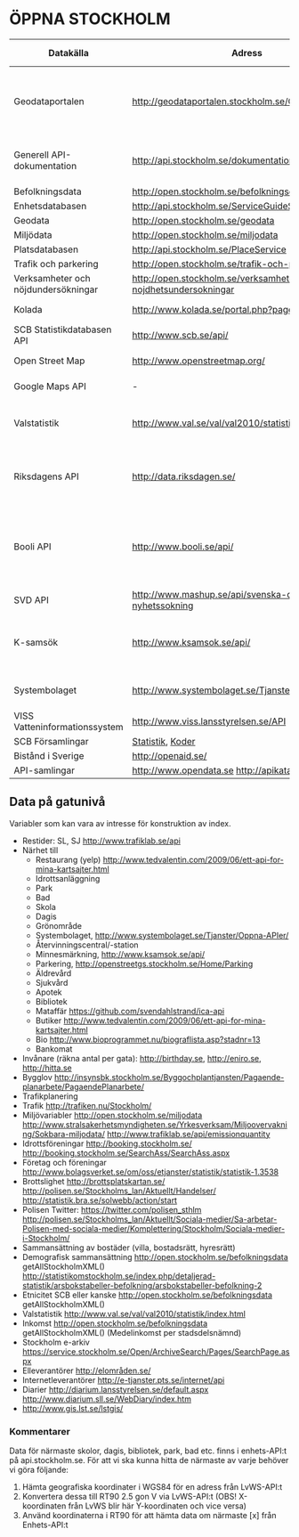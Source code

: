 ÖPPNA STOCKHOLM
===============

 Datakälla | Adress | R-Paket / exempel | Kommentar 
--------|------|-----|-------|
Geodataportalen | http://geodataportalen.stockholm.se/Geodataportalen/ | - | Metadata för ett stort antal API:er och andra källor från Open Stockholm
Generell API-dokumentation | http://api.stockholm.se/dokumentation/ | - | Länkar och dokumentation för flera API-tjänster
Befolkningsdata | http://open.stockholm.se/befolkningsdata | - | -
Enhetsdatabasen | http://api.stockholm.se/ServiceGuideService | - | -
Geodata | http://open.stockholm.se/geodata | LvWS | -
Miljödata | http://open.stockholm.se/miljodata | - | - 
Platsdatabasen | http://api.stockholm.se/PlaceService | - | -
Trafik och parkering | http://open.stockholm.se/trafik-och-parkering | - | -
Verksamheter och nöjdundersökningar | http://open.stockholm.se/verksamheter-och-nojdhetsundersokningar | - | -
Kolada | http://www.kolada.se/portal.php?page=index/api | - | Kommun, landsting
SCB Statistikdatabasen API | http://www.scb.se/api/ | [rSCB](https://github.com/LCHansson/rSCB) | -
Open Street Map | http://www.openstreetmap.org/ | [OpenStreetMap](http://cran.r-project.org/web/packages/OpenStreetMap/index.html), [ggmap](http://cran.r-project.org/web/packages/ggmap/index.html) | -
Google Maps API | - | [RgoogleMaps](http://cran.r-project.org/web/packages/RgoogleMaps/index.html), [ggmap](http://cran.r-project.org/web/packages/ggmap/index.html) | -
Valstatistik | http://www.val.se/val/val2010/statistik/ | - | Ledamöter, valresultat, kommun, landsting etc. 
Riksdagens API | http://data.riksdagen.se/ | [Lite kod](https://github.com/SwedishPensionsAgency/r-for-nyborjare/blob/master/code/swedish-parliament.R) | Dokument, ledamöter, voteringar, anföranden, etc.
Booli API | http://www.booli.se/api/ | [Request (sålda)](http://www.booli.se/api/explorer#/sold?q=göteborg) | Orimliga villkor - blir svårt att använda. Innehåller bostäder: gata, bild, slutpris, etc.
SVD API | http://www.mashup.se/api/svenska-dagbladet-api-nyhetssokning | - | Sök artiklar, json
K-samsök | http://www.ksamsok.se/api/ | - | Fornminnen, historisk/k-märkt bebyggelse, etc.
Systembolaget | http://www.systembolaget.se/Tjanster/Oppna-APIer/ | - | Butiker: adress, coordinat
VISS Vatteninformationssystem | http://www.viss.lansstyrelsen.se/API | - | -
SCB Församlingar | [Statistik](http://www.scb.se/sv_/Hitta-statistik/Statistik-efter-amne/Befolkning/Befolkningens-sammansattning/Befolkningsstatistik/25788/25795/), [Koder](http://www.scb.se/sv_/Hitta-statistik/Regional-statistik-och-kartor/Regionala-indelningar/Forsamlingar/) | - | -
Bistånd i Sverige | http://openaid.se/ | - | -
API-samlingar | http://www.opendata.se http://apikatalogen.se/ | - | -

## Data på gatunivå

Variabler som kan vara av intresse för konstruktion av index.

- Restider: SL, SJ http://www.trafiklab.se/api
- Närhet till
    - Restaurang (yelp) http://www.tedvalentin.com/2009/06/ett-api-for-mina-kartsajter.html
    - Idrottsanläggning
    - Park
    - Bad
    - Skola
    - Dagis
    - Grönområde
    - Systembolaget, http://www.systembolaget.se/Tjanster/Oppna-APIer/
    - Återvinningscentral/-station
    - Minnesmärkning, http://www.ksamsok.se/api/
    - Parkering, http://openstreetgs.stockholm.se/Home/Parking
    - Äldrevård
    - Sjukvård
    - Apotek
    - Bibliotek
    - Mataffär https://github.com/svendahlstrand/ica-api
    - Butiker http://www.tedvalentin.com/2009/06/ett-api-for-mina-kartsajter.html
    - Bio http://www.bioprogrammet.nu/biograflista.asp?stadnr=13
    - Bankomat
- Invånare (räkna antal per gata): http://birthday.se, http://eniro.se, http://hitta.se
- Bygglov http://insynsbk.stockholm.se/Byggochplantjansten/Pagaende-planarbete/PagaendePlanarbete/
- Trafikplanering 
- Trafik http://trafiken.nu/Stockholm/
- Miljövariabler http://open.stockholm.se/miljodata http://www.stralsakerhetsmyndigheten.se/Yrkesverksam/Miljoovervakning/Sokbara-miljodata/ http://www.trafiklab.se/api/emissionquantity
- Idrottsföreningar http://booking.stockholm.se/ http://booking.stockholm.se/SearchAss/SearchAss.aspx
- Företag och föreningar http://www.bolagsverket.se/om/oss/etjanster/statistik/statistik-1.3538
- Brottslighet http://brottsplatskartan.se/ http://polisen.se/Stockholms_lan/Aktuellt/Handelser/ http://statistik.bra.se/solwebb/action/start
- Polisen Twitter: https://twitter.com/polisen_sthlm http://polisen.se/Stockholms_lan/Aktuellt/Sociala-medier/Sa-arbetar-Polisen-med-sociala-medier/Komplettering/Stockholm/Sociala-medier-i-Stockholm/ 
- Sammansättning av bostäder (villa, bostadsrätt, hyresrätt)
- Demografisk sammansättning http://open.stockholm.se/befolkningsdata getAllStockholmXML() http://statistikomstockholm.se/index.php/detaljerad-statistik/arsbokstabeller-befolkning/arsbokstabeller-befolkning-2
- Etnicitet SCB eller kanske http://open.stockholm.se/befolkningsdata getAllStockholmXML()
- Valstatistik http://www.val.se/val/val2010/statistik/index.html
- Inkomst http://open.stockholm.se/befolkningsdata getAllStockholmXML() (Medelinkomst per stadsdelsnämnd)
- Stockholm e-arkiv https://service.stockholm.se/Open/ArchiveSearch/Pages/SearchPage.aspx
- Elleverantörer http://elområden.se/
- Internetleverantörer http://e-tjanster.pts.se/internet/api
- Diarier http://diarium.lansstyrelsen.se/default.aspx http://www.diarium.sll.se/WebDiary/index.htm
- http://www.gis.lst.se/lstgis/

### Kommentarer
Data för närmaste skolor, dagis, bibliotek, park, bad etc. finns i enhets-API:t på api.stockholm.se. För att vi ska kunna hitta de närmaste av varje behöver vi göra följande:
1. Hämta geografiska koordinater i WGS84 för en adress från LvWS-API:t
2. Konvertera dessa till RT90 2.5 gon V via LvWS-API:t (OBS! X-koordinaten från LvWS blir här Y-koordinaten och vice versa)
3. Använd koordinaterna i RT90 för att hämta data om närmaste [x] från Enhets-API:t
